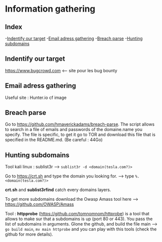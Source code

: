# Information gathering

## Index

-[Indentify our target](#Indentify-our-target)
-[Email adress gathering](#Email-adress-gathering)
-[Breach parse](#Breach-parse)
-[Hunting subdomains](#Hunting-subdomains)


## Indentify our target

https://www.bugcrowd.com <-- site pour les bug bounty

## Email adress gathering

Useful site : Hunter.io cf image

## Breach parse 

Go to https://github.com/hmaverickadams/breach-parse. The script allows to search in a file of emails and passwords of the domaine.name you specify.
The file is specific, to get it go to TOR and download this file that is specified in the README.md. (Be careful : 44Go)

 
## Hunting subdomains

Tool kali linux : sublist3r --> `sublist3r -d <domain(tesla.com?)>`
	
Go to https://crt.sh and type the domain you looking for.	--> type `%.<domain(tesla.com?)>`
	
**crt.sh** and **sublist3rfind** catch every domains layers.

	 
To get more subdomains download the Owasp Amass tool here --> https://github.com/OWASP/Amass

Tool : **httpprobe** (https://github.com/tomnomnom/httprobe) is a tool that allows to make sur that a subdomains is up (port 80 or 443). You pass the list of subdomains in arguments.
Glone the github, and build the file main --> `go build main`, `mv main httprobe` and you can play with this tools (check the github for more details).
